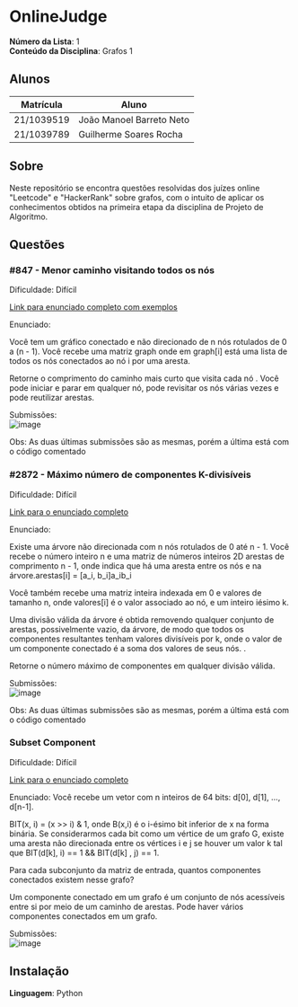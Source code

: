 # OnlineJudge

**Número da Lista**: 1<br>
**Conteúdo da Disciplina**: Grafos 1<br>

## Alunos
|Matrícula | Aluno |
| -- | -- |
| 21/1039519  |  João Manoel Barreto Neto |
| 21/1039789  |  Guilherme Soares Rocha |

## Sobre 
Neste repositório se encontra questões resolvidas dos juízes online "Leetcode" e "HackerRank" sobre grafos, com o intuito de aplicar os conhecimentos obtidos na primeira etapa da disciplina de Projeto de Algoritmo. 

## Questões

### #847 - Menor caminho visitando todos os nós
Dificuldade: Difícil

[Link para enunciado completo com exemplos](https://leetcode.com/problems/shortest-path-visiting-all-nodes/description/)

Enunciado:

Você tem um gráfico conectado e não direcionado de n nós rotulados de 0 a (n - 1). Você recebe uma matriz graph onde em graph[i] está uma lista de todos os nós conectados ao nó i por uma aresta.

Retorne o comprimento do caminho mais curto que visita cada nó . Você pode iniciar e parar em qualquer nó, pode revisitar os nós várias vezes e pode reutilizar arestas.

Submissões: <br>
![image](https://github.com/projeto-de-algoritmos-2024/Grafos1-OnlineJudge/assets/88786065/6cc34628-307e-4d6c-9e84-663c8fe5220d)

Obs: As duas últimas submissões são as mesmas, porém a última está com o código comentado

### #2872 - Máximo número de componentes K-divisíveis

Dificuldade: Difícil

[Link para o enunciado completo](https://leetcode.com/problems/maximum-number-of-k-divisible-components/description/)

Enunciado:

Existe uma árvore não direcionada com n nós rotulados de 0 até n - 1. Você recebe o número inteiro n e uma matriz de números inteiros 2D arestas de comprimento n - 1, onde indica que há uma aresta entre os nós e na árvore.arestas[i] = [a_i, b_i]a_ib_i

Você também recebe uma matriz inteira indexada em 0 e valores de tamanho n, onde valores[i] é o valor associado ao nó, e um inteiro iésimo k.

Uma divisão válida da árvore é obtida removendo qualquer conjunto de arestas, possivelmente vazio, da árvore, de modo que todos os componentes resultantes tenham valores divisíveis por k, onde o valor de um componente conectado é a soma dos valores de seus nós. .

Retorne o número máximo de componentes em qualquer divisão válida.

Submissões: <br>
![image](https://github.com/projeto-de-algoritmos-2024/Grafos1-OnlineJudge/assets/88786065/6cc34628-307e-4d6c-9e84-663c8fe5220d)

Obs: As duas últimas submissões são as mesmas, porém a última está com o código comentado

### Subset Component

Dificuldade: Difícil

[Link para o enunciado completo](https://www.hackerrank.com/challenges/subset-component/problem)

Enunciado:
Você recebe um vetor com n inteiros de 64 bits: d[0], d[1], ..., d[n-1].

BIT(x, i) = (x >> i) & 1, onde B(x,i) é o i-ésimo bit inferior de x na forma binária. Se considerarmos cada bit como um vértice de um grafo G, existe uma aresta não direcionada entre os vértices i e j se houver um valor k tal que BIT(d[k], i) == 1 && BIT(d[k] , j) == 1.

Para cada subconjunto da matriz de entrada, quantos componentes conectados existem nesse grafo?

Um componente conectado em um grafo é um conjunto de nós acessíveis entre si por meio de um caminho de arestas. Pode haver vários componentes conectados em um grafo.

Submissões:<br>
![image](https://github.com/projeto-de-algoritmos-2024/Grafos1-OnlineJudge/assets/88786065/b14d2e69-83c1-40bf-863a-dc0ef8421445)


## Instalação 
**Linguagem**: Python
